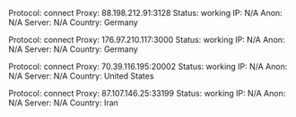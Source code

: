 Protocol: connect
Proxy: 88.198.212.91:3128
Status: working
IP: N/A
Anon: N/A
Server: N/A
Country: Germany

Protocol: connect
Proxy: 176.97.210.117:3000
Status: working
IP: N/A
Anon: N/A
Server: N/A
Country: Germany

Protocol: connect
Proxy: 70.39.116.195:20002
Status: working
IP: N/A
Anon: N/A
Server: N/A
Country: United States

Protocol: connect
Proxy: 87.107.146.25:33199
Status: working
IP: N/A
Anon: N/A
Server: N/A
Country: Iran

